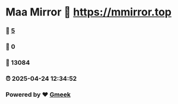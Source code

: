 # Maa Mirror :link: https://mmirror.top 
### :page_facing_up: [5](https://mmirror.top/tag.html) 
### :speech_balloon: 0 
### :hibiscus: 13084 
### :alarm_clock: 2025-04-24 12:34:52 
### Powered by :heart: [Gmeek](https://github.com/Meekdai/Gmeek)
